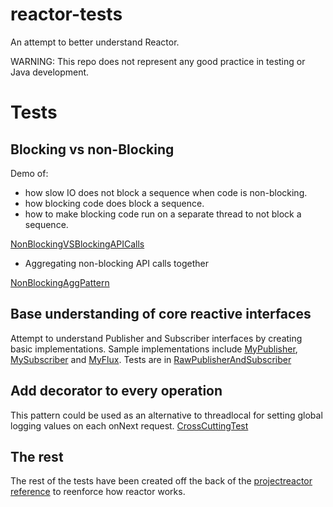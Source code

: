 # reactor-tests

An attempt to better understand Reactor.

WARNING: This repo does not represent any good practice in testing or Java development.

# Tests
## Blocking vs non-Blocking
Demo of:
* how slow IO does not block a sequence when code is non-blocking.
* how blocking code does block a sequence.
* how to make blocking code run on a separate thread to not block a sequence. 

[NonBlockingVSBlockingAPICalls](https://github.com/mpall/reactor-tests/blob/master/src/test/java/com/pall/reactor/NonBlockingVSBlockingAPICalls.java)

* Aggregating non-blocking API calls together

[NonBlockingAggPattern](https://github.com/mpall/reactor-tests/blob/master/src/test/java/com/pall/reactor/NonBlockingAggPattern.java)

## Base understanding of core reactive interfaces
Attempt to understand Publisher and Subscriber interfaces by creating basic implementations. Sample implementations include [MyPublisher](https://github.com/mpall/reactor-tests/blob/master/src/test/java/com/pall/reactor/raw/MyPublisher.java), [MySubscriber](https://github.com/mpall/reactor-tests/blob/master/src/test/java/com/pall/reactor/raw/MySubscriber.java) and [MyFlux](https://github.com/mpall/reactor-tests/blob/master/src/test/java/com/pall/reactor/raw/MyFlux.java). Tests are in [RawPublisherAndSubscriber](https://github.com/mpall/reactor-tests/blob/master/src/test/java/com/pall/reactor/RawPublisherAndSubscriber.java)

## Add decorator to every operation
This pattern could be used as an alternative to threadlocal for setting global logging values on each onNext request.
[CrossCuttingTest](https://github.com/mpall/reactor-tests/blob/master/src/test/java/com/pall/reactor/CrossCuttingTest.java)

## The rest
The rest of the tests have been created off the back of the [projectreactor reference](https://projectreactor.io/docs/core/release/reference/) to reenforce how reactor works.
